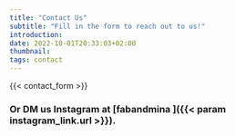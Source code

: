 ```yaml
---
title: "Contact Us"
subtitle: "Fill in the form to reach out to us!"
introduction: 
date: 2022-10-01T20:33:03+02:00
thumbnail:
tags: contact
---
```

{{< contact_form >}}
### Or DM us Instagram at [**fabandmina <i class="{{< param instagram_link.icon >}}"></i>**]({{< param instagram_link.url >}}).
